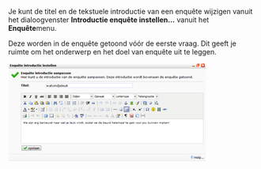 Je kunt de titel en de tekstuele introductie van een enquête wijzigen
vanuit het dialoogvenster **Introductie enquête instellen...** vanuit
het **Enquête**menu.

Deze worden in de enquête getoond vóór de eerste vraag. Dit geeft je
ruimte om het onderwerp en het doel van enquête uit te leggen.

![](../images/edittitleintroduction.png)
